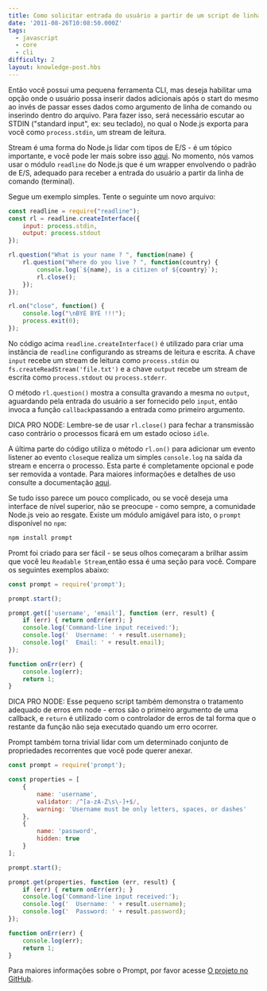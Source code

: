 ```yaml
---
title: Como solicitar entrada do usuário a partir de um script de linha de comando? 
date: '2011-08-26T10:08:50.000Z'
tags:
  - javascript
  - core
  - cli
difficulty: 2
layout: knowledge-post.hbs
---
```


<!-- So you've got a little CLI tool, but you want to be able to prompt a user for additional data after the script has started, rather than passing it in as a command line argument or putting it in a file.  To do this, you'll need to listen to STDIN ("standard input", i.e. your keyboard), which Node.js exposes for you as `process.stdin`, a readable stream. -->

Então você possui uma pequena ferramenta CLI, mas deseja habilitar uma opção onde o usuário possa inserir dados adicionais após o start do mesmo ao invés de passar esses dados como argumento de linha de comando ou inserindo dentro do arquivo. Para fazer isso, será necessário escutar ao STDIN ("standard input", ex: seu teclado), no qual o Node.js exporta para você como `process.stdin`, um stream de leitura.

<!-- Streams are Node's way of dealing with evented I/O - it's a big topic, and you can read more about them [here](https://nodejs.org/api/stream.html). For now, we're going to use node's `readline` module which is a wrapper around Standard I/O, suitable for taking user input from command line(terminal). -->

Stream é uma forma do Node.js lidar com tipos de E/S - é um tópico importante, e você pode ler mais sobre isso [aqui](https://nodejs.org/api/stream.html). No momento, nós vamos usar o módulo `readline` do Node.js que é um wrapper envolvendo o padrão de E/S, adequado para receber a entrada do usuário a partir da linha de comando (terminal).

<!-- Here's a simple example.  Try the following in a new file: -->

Segue um exemplo simples. Tente o seguinte um novo arquivo:

```js
const readline = require("readline");
const rl = readline.createInterface({
    input: process.stdin,
    output: process.stdout
});

rl.question("What is your name ? ", function(name) {
    rl.question("Where do you live ? ", function(country) {
        console.log(`${name}, is a citizen of ${country}`);
        rl.close();
    });
});

rl.on("close", function() {
    console.log("\nBYE BYE !!!");
    process.exit(0);
});
```

<!-- In the above code `readline.createInterface()` is used for creating an instance of `readline` by configuring the readable and the writable streams. The `input` key takes a readable stream like `process.stdin` or `fs.createReadStream('file.txt')` and the `output` key takes a writable stream like `process.stdout` or `process.stderr`. -->

No código acima `readline.createInterface()` é utilizado para criar uma instância de `readline` configurando as streams de leitura e escrita. A chave `input` recebe um stream de leitura como `process.stdin` ou `fs.createReadStream('file.txt')` e a chave `output` recebe um stream de escrita como `process.stdout` ou `process.stderr`.

<!-- The `rl.question()` method displays the query by writing it to the `output`, waits for user input to be provided on `input`, then invokes the `callback` function passing the provided input as the first argument. -->

O método `rl.question()` mostra a consulta gravando a mesma no `output`, aguardando pela entrada do usuário a ser fornecido pelo `input`, então invoca a função `callback`passando a entrada como primeiro argumento.

<!-- NODE PRO TIP: Do remember to use `rl.close()` to close the transmitting otherwise the process will be left in the `idle` state. -->

DICA PRO NODE: Lembre-se de usar `rl.close()` para fechar a transmissão caso contrário o processos ficará em um estado ocioso `idle`.

<!-- The last part of the code uses `rl.on()` method to add an event listener to the `close` event which simply `console.log` to the output stream and exits the process. This part is completely optional and can be removed at will. For more in-depth details and usage refer to the docs [here](https://nodejs.org/api/readline.html). -->

A última parte do código utiliza o método `rl.on()` para adicionar um evento listener ao evento `close`que realiza um simples `console.log` na saída da stream e encerra o processo. Esta parte é completamente opcional e pode ser removida a vontade. Para maiores informações e detalhes de uso consulte a documentação [aqui](https://nodejs.org/api/readline.html).

<!--
If all of this sounds complicated, or if you want a higher-level interface to this sort of thing, don't worry - as usual, the Node.js community has come to the rescue.  One particularly friendly module to use for this is `prompt`, available on `npm`: -->

Se tudo isso parece um pouco complicado, ou se você deseja uma interface de nível superior, não se preocupe - como sempre, a comunidade Node.js veio ao resgate. Existe um módulo amigável para isto, o `prompt` disponível no `npm`:

```bash
npm install prompt
```

<!-- Prompt is built to be easy - if your eyes started to glaze over as soon as you saw `Readable Stream`, then this is the section for you.  Compare the following to the example above: -->

Promt foi criado para ser fácil - se seus olhos começaram a brilhar assim que você leu `Readable Stream`,então essa é uma seção para você. Compare os seguintes exemplos abaixo:

```js
const prompt = require('prompt');

prompt.start();

prompt.get(['username', 'email'], function (err, result) {
    if (err) { return onErr(err); }
    console.log('Command-line input received:');
    console.log('  Username: ' + result.username);
    console.log('  Email: ' + result.email);
});

function onErr(err) {
    console.log(err);
    return 1;
}
```

<!-- NODE PRO TIP: This short script also demonstrates proper error handling in node - errors are a callback's first argument, and `return` is used with the error handler so that the rest of the function doesn't execute when errors happen. -->

DICA PRO NODE: Esse pequeno script também demonstra o tratamento adequado de erros em node - erros são o primeiro argumento de uma callback, e `return` é utilizado com o controlador de erros de tal forma que o restante da função não seja executado quando um erro ocorrer.

<!-- Prompt also makes it trivial to handle a certain set of recurring properties that one might want to attach. -->

Prompt também torna trivial lidar com um determinado conjunto de propriedades recorrentes que você pode querer anexar.

```js
const prompt = require('prompt');

const properties = [
    {
        name: 'username',
        validator: /^[a-zA-Z\s\-]+$/,
        warning: 'Username must be only letters, spaces, or dashes'
    },
    {
        name: 'password',
        hidden: true
    }
];

prompt.start();

prompt.get(properties, function (err, result) {
    if (err) { return onErr(err); }
    console.log('Command-line input received:');
    console.log('  Username: ' + result.username);
    console.log('  Password: ' + result.password);
});

function onErr(err) {
    console.log(err);
    return 1;
}
```

<!-- For more information on Prompt, please see [the project's GitHub page](https://github.com/flatiron/prompt). -->

Para maiores informações sobre o Prompt, por favor acesse [O projeto no GitHub](https://github.com/flatiron/prompt).
